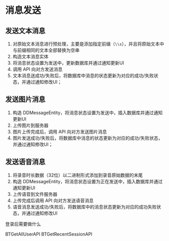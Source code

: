 <!--
 * @LastEditors: liushuxin
 * @LastEditTime: 2024-05-19 12:35:09
 * @FilePath: /BT/doc/消息发送.md
 * @Description: 
 * 
 * Copyright (c) 2024 by liushuxina@gmail.com All Rights Reserved. 
-->

# 消息发送

## 发送文本消息

1. 对原始文本消息进行预处理，主要是添加指定前缀（`\\s`），并且将原始文本中与前缀相同的文本全部替换为空串
2. 构造文本消息实体
3. 将消息状态设置为发送中，更新数据库并通过通知更新UI
4. 调用 API 向对方发送消息
5. 文本消息送成功/失败后，将数据库中消息的状态更新为对应的成功/失败状态，并通过通知修改UI；

## 发送图片消息

1. 构造 DDMessageEntity，将消息状态设置为发送中，插入数据库并通过通知更新UI
2. 上传图片到服务器
3. 图片上传完成后，调用 API 向对方发送图片消息
4. 图片发送成功/失败后，将数据库中消息的状态更新为对应的成功/失败状态，并通过通知修改UI；

## 发送语音消息

1. 将录音时长数据（32位）以二进制形式添加到录音原始数据的末尾
2. 构造 DDMessageEntity，将消息状态设置为正在发送中，插入数据库并通过通知更新UI
3. 上传语音到文件服务器
4. 上传完成后调用 API 向对方发送语音消息
5. 语音消息发送成功/失败后，将数据库中的消息状态更新为对应的成功失败状态，并通过通知修改UI



登录后需要做什么

BTGetAllUserAPI
BTGetRecentSessionAPI
